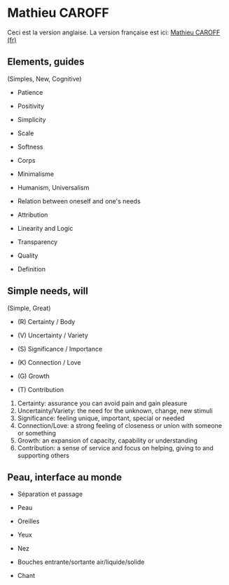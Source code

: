 # Mathieu CAROFF

Ceci est la version anglaise. La version française est ici: [Mathieu CAROFF (fr)](README.fr.md)

## Elements, guides

(Simples, New, Cognitive)

- Patience
- Positivity
- Simplicity
- Scale
- Softness

- Corps
- Minimalisme
- Humanism, Universalism

- Relation between oneself and one's needs

- Attribution
- Linearity and Logic

- Transparency
- Quality
- Definition

## Simple needs, will

(Simple, Great)

- (R) Certainty / Body
- (V) Uncertainty / Variety
- (S) Significance / Importance
- (K) Connection / Love

- (G) Growth
- (T) Contribution

1. Certainty: assurance you can avoid pain and gain pleasure
2. Uncertainty/Variety: the need for the unknown, change, new stimuli
3. Significance: feeling unique, important, special or needed
4. Connection/Love: a strong feeling of closeness or union with someone or something
5. Growth: an expansion of capacity, capability or understanding
6. Contribution: a sense of service and focus on helping, giving to and supporting others

## Peau, interface au monde

- Séparation et passage

- Peau
- Oreilles
- Yeux
- Nez
- Bouches entrante/sortante air/liquide/solide
- Chant
